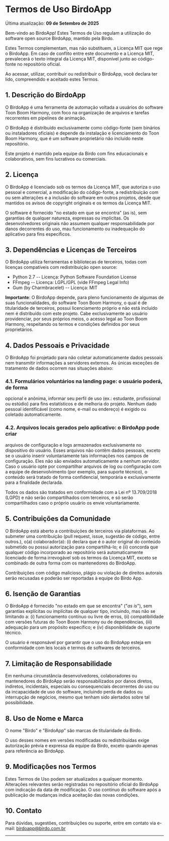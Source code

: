 # Termos de Uso BirdoApp

Última atualização: **09 de Setembro de 2025**

Bem-vindo ao BirdoApp! Estes Termos de Uso regulam a utilização do
software open source BirdoApp, mantido pela Birdo.

Estes Termos complementam, mas não substituem, a Licença MIT que rege o
BirdoApp. Em caso de conflito entre este documento e a Licença MIT,
prevalecerá o texto integral da Licença MIT, disponível junto ao
código-fonte no repositório oficial.

Ao acessar, utilizar, contribuir ou redistribuir o BirdoApp, você
declara ter lido, compreendido e aceitado estes Termos.

## 1. Descrição do BirdoApp

O BirdoApp é uma ferramenta de automação voltada a usuários do software
Toon Boom Harmony, com foco na organização de arquivos e tarefas
recorrentes em pipelines de animação.

O BirdoApp é distribuído exclusivamente como código-fonte (sem binários
ou instaladores oficiais) e depende da instalação e licenciamento do
Toon Boom Harmony, que é um software proprietário não incluído neste
repositório.

Este projeto é mantido pela equipe da Birdo com fins educacionais e
colaborativos, sem fins lucrativos ou comerciais.

## 2. Licença

O BirdoApp é licenciado sob os termos da Licença MIT, que autoriza o uso
pessoal e comercial, a modificação do código-fonte, a redistribuição com
ou sem alterações e a inclusão do software em outros projetos, desde que
mantidos os avisos de copyright originais e os termos da Licença MIT.

O software é fornecido "no estado em que se encontra" (as is), sem
garantias de qualquer natureza, expressas ou implícitas. Os
desenvolvedores originais não assumem qualquer responsabilidade por
danos decorrentes do uso, mau funcionamento ou inadequação do aplicativo
para fins específicos.

## 3. Dependências e Licenças de Terceiros

O BirdoApp utiliza ferramentas e bibliotecas de terceiros, todas com
licenças compatíveis com redistribuição open source:

 - Python 2.7 -- Licença: Python Software Foundation License
 - FFmpeg -- Licença: LGPL/GPL (vide FFmpeg Legal Info)
 - Gum (by Charmbracelet) -- Licença: MIT

**Importante**: O BirdoApp depende, para pleno funcionamento de algumas
de suas funcionalidades, do software Toon Boom Harmony, o qual é de
titularidade de terceiros, possui licenciamento próprio e não está
incluído nem é distribuído com este projeto. Cabe exclusivamente ao
usuário providenciar, por seus próprios meios, o acesso legal ao Toon
Boom Harmony, respeitando os termos e condições definidos por seus
proprietários.

## 4. Dados Pessoais e Privacidade

O BirdoApp foi projetado para não coletar automaticamente dados pessoais
nem transmitir informações a servidores externos. As únicas exceções de
tratamento de dados ocorrem nas situações abaixo:

### 4.1. Formulários voluntários na landing page: o usuário poderá, de forma
opcional e anônima, informar seu perfil de uso (ex.: estudante,
profissional ou estúdio) para fins estatísticos e de melhoria do
projeto. Nenhum dado pessoal identificável (como nome, e-mail ou
endereço) é exigido ou coletado automaticamente.

### 4.2. Arquivos locais gerados pelo aplicativo: o BirdoApp pode criar
arquivos de configuração e logs armazenados exclusivamente no
dispositivo do usuário. Esses arquivos não contêm dados pessoais, exceto
se o usuário inserir voluntariamente tais informações nos campos de
configuração. Eles não são enviados automaticamente a nenhum servidor.
Caso o usuário opte por compartilhar arquivos de log ou configuração com
a equipe de desenvolvimento (por exemplo, para suporte técnico), o
conteúdo será tratado de forma confidencial, temporária e exclusivamente
para a finalidade declarada.

Todos os dados são tratados em conformidade com a Lei nº 13.709/2018
(LGPD) e não serão compartilhados com terceiros, e só serão
compartilhados caso o próprio usuário os envie voluntariamente.

## 5. Contribuições da Comunidade

O BirdoApp está aberto a contribuições de terceiros via plataformas. Ao
submeter uma contribuição (pull request, issue, sugestão de código,
entre outros.), o(a) colaborador(a): (i) declara que é o autor original
do conteúdo submetido ou possui autorização para compartilhá-lo; e (ii)
concorda que qualquer código incorporado ao repositório será
automaticamente licenciado de forma irrevogável sob os termos da Licença
MIT, exceto se combinado de outra forma com os mantenedores do BirdoApp.

Contribuições com código malicioso, plágio ou violação de direitos
autorais serão recusadas e poderão ser reportadas à equipe do Birdo App.

## 6. Isenção de Garantias

O BirdoApp é fornecido "no estado em que se encontra" ("*as is*"),
sem garantias explícitas ou implícitas de qualquer tipo, incluindo, mas
não se limitando a: (i) funcionamento contínuo ou livre de erros, (ii)
compatibilidade com versões futuras do Toon Boom Harmony ou de
dependências, (iii) adequação para um propósito específico; e (iv)
disponibilidade de suporte técnico.

O usuário é responsável por garantir que o uso do BirdoApp esteja em
conformidade com leis locais e termos de softwares de terceiros.

## 7. Limitação de Responsabilidade

Em nenhuma circunstância desenvolvedores, colaboradores ou mantenedores
do BirdoApp serão responsabilizados por danos diretos, indiretos,
incidentais, especiais ou consequenciais decorrentes do uso ou da
incapacidade de uso do software, incluindo perda de dados ou interrupção
de negócios, mesmo que tenham sido alertados sobre tal possibilidade.

## 8. Uso de Nome e Marca

O nome "Birdo" e "BirdoApp" são marcas de titularidade da Birdo.

O uso desses nomes em versões modificadas ou redistribuídas exige
autorização prévia e expressa da equipe da Birdo, exceto quando apenas
para referência ao BirdoApp.

## 9. Modificações nos Termos

Estes Termos de Uso podem ser atualizados a qualquer momento. Alterações
relevantes serão registradas no repositório oficial do BirdoApp com
indicação da data de modificação. O uso contínuo do software após a
publicação de mudanças indica aceitação das novas condições.

## 10. Contato

Para dúvidas, sugestões, contribuições ou suporte, entre em contato 
via e-mail: <birdoapp@birdo.com.br>

_____
